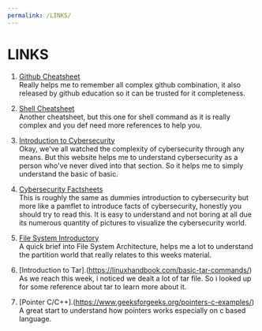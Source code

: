 ```yaml
---
permalink: /LINKS/
---
```


# LINKS

1. [Github Cheatsheet](https://education.github.com/git-cheat-sheet-education.pdf)<br>
Really helps me to remember all complex github combination, it also released by github education so it can be trusted for it completeness.

2. [Shell Cheatsheet](https://oit.ua.edu/wp-content/uploads/2020/12/Linux_bash_cheat_sheet-1.pdf)<br>
Another cheatsheet, but this one for shell command as it is really complex and you def need more references to help you.

3. [Introduction to Cybersecurity](https://www.dummies.com/computers/computer-networking/network-security/what-is-cybersecurity/)<br>
Okay, we've all watched the complexity of cybersecurity through any means. But this website helps me to understand cybersecurity as a person who've never dived into that section. So it helps me to simply understand the basic of basic.

4. [Cybersecurity Factsheets](https://www.ftc.gov/system/files/attachments/cybersecurity-small-business/cybersecuirty_sb_factsheets_all.pdf)<br>
This is roughly the same as dummies introduction to cybersecurity but more like a pamflet to introduce facts of cybersecurity, honestly you should try to read this. It is easy to understand and not boring at all due its numerous quantity of pictures to visualize the cybersecurity world. 

5. [File System Introductory](https://www.freecodecamp.org/news/file-systems-architecture-explained/)<br>
A quick brief into File System Architecture, helps me a lot to understand the partition world that really relates to this weeks material.

6. [Introduction to Tar].(https://linuxhandbook.com/basic-tar-commands/)<br>
As we reach this week, i noticed we dealt a lot of tar file. So i looked up for some reference about tar to learn more about it.

7. [Pointer C/C++].(https://www.geeksforgeeks.org/pointers-c-examples/)<br>
A great start to understand how pointers works especially on c based language.
